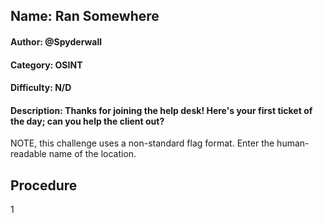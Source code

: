 ## Name: Ran Somewhere
#### Author: @Spyderwall
#### Category: OSINT
#### Difficulty: N/D
#### Description: Thanks for joining the help desk! Here's your first ticket of the day; can you help the client out?

NOTE, this challenge uses a non-standard flag format. Enter the human-readable name of the location.

## Procedure
1

